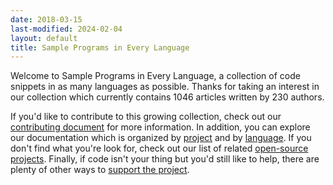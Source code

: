 ```yaml
---
date: 2018-03-15
last-modified: 2024-02-04
layout: default
title: Sample Programs in Every Language
---
```


Welcome to Sample Programs in Every Language, a collection of code snippets in as many languages as possible. Thanks for taking an interest in our collection which currently contains 1046 articles written by 230 authors.

If you'd like to contribute to this growing collection, check out our [contributing document](https://github.com/TheRenegadeCoder/sample-programs/blob/master/.github/CONTRIBUTING.md) for more information. In addition, you can explore our documentation which is organized by [project](/projects) and by [language](/languages). If you don't find what you're look for, check out our list of related [open-source projects](/related). Finally, if code isn't your thing but you'd still like to help, there are plenty of other ways to [support the project](https://therenegadecoder.com/updates/5-ways-you-can-support-the-renegade-coder/).